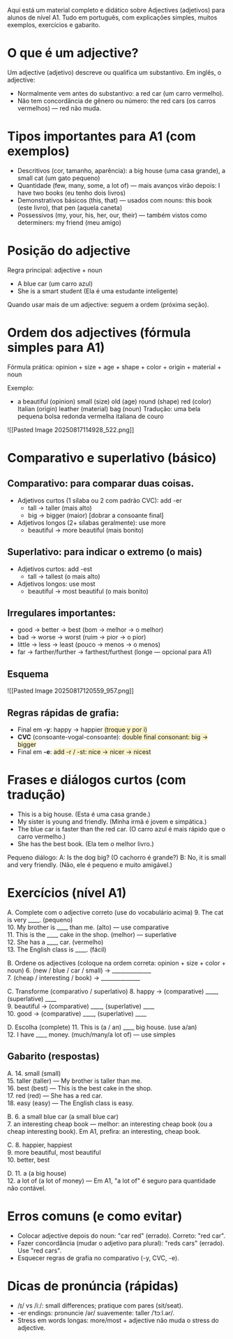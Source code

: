 Aqui está um material completo e didático sobre Adjectives (adjetivos) para alunos de nível A1. Tudo em português, com explicações simples, muitos exemplos, exercícios e gabarito.

# O que é um adjective?
Um adjective (adjetivo) descreve ou qualifica um substantivo. Em inglês, o adjective:
- Normalmente vem antes do substantivo: a red car (um carro vermelho).
- Não tem concordância de gênero ou número: the red cars (os carros vermelhos) — red não muda.

# Tipos importantes para A1 (com exemplos)
- Descritivos (cor, tamanho, aparência): a big house (uma casa grande), a small cat (um gato pequeno)
- Quantidade (few, many, some, a lot of) — mais avanços virão depois: I have two books (eu tenho dois livros)
- Demonstrativos básicos (this, that) — usados com nouns: this book (este livro), that pen (aquela caneta)
- Possessivos (my, your, his, her, our, their) — também vistos como determiners: my friend (meu amigo)

# Posição do adjective
Regra principal: adjective + noun
- A blue car (um carro azul)
- She is a smart student (Ela é uma estudante inteligente)

Quando usar mais de um adjective: seguem a ordem (próxima seção).

# Ordem dos adjectives (fórmula simples para A1)
Fórmula prática: opinion + size + age + shape + color + origin + material + noun

Exemplo:
- a beautiful (opinion) small (size) old (age) round (shape) red (color) Italian (origin) leather (material) bag (noun)
Tradução: uma bela pequena bolsa redonda vermelha italiana de couro

![[Pasted Image 20250817114928_522.png]]

# Comparativo e superlativo (básico)
## Comparativo: para comparar duas coisas.
  - Adjetivos curtos (1 sílaba ou 2 com padrão CVC): add -er
    - tall → taller (mais alto)
    - big → bigger (maior) [dobrar a consoante final]
  - Adjetivos longos (2+ sílabas geralmente): use more
    - beautiful → more beautiful (mais bonito)
## Superlativo: para indicar o extremo (o mais)
  - Adjetivos curtos: add -est
    - tall → tallest (o mais alto)
  - Adjetivos longos: use most
    - beautiful → most beautiful (o mais bonito)
## Irregulares importantes:
  - good → better → best (bom → melhor → o melhor)
  - bad → worse → worst (ruim → pior → o pior)
  - little → less → least (pouco → menos → o menos)
  - far → farther/further → farthest/furthest (longe — opcional para A1)

## Esquema
![[Pasted Image 20250817120559_957.png]]

## Regras rápidas de grafia:
- Final em **-y**: happy → happier <span style="background:rgba(240, 200, 0, 0.2)">(troque y por i)</span>
- **CVC** (consoante-vogal-consoante): <span style="background:rgba(240, 200, 0, 0.2)">double final consonant: big → bigger</span>
- Final em **-e**: <span style="background:rgba(240, 200, 0, 0.2)">add -r / -st: nice → nicer → nicest</span>


# Frases e diálogos curtos (com tradução)
- This is a big house. (Esta é uma casa grande.)
- My sister is young and friendly. (Minha irmã é jovem e simpática.)
- The blue car is faster than the red car. (O carro azul é mais rápido que o carro vermelho.)
- She has the best book. (Ela tem o melhor livro.)

Pequeno diálogo:
A: Is the dog big? (O cachorro é grande?)
B: No, it is small and very friendly. (Não, ele é pequeno e muito amigável.)

# Exercícios (nível A1)
A. Complete com o adjective correto (use do vocabulário acima)
9. The cat is very ____. (pequeno)  
10. My brother is ____ than me. (alto) — use comparative  
11. This is the ____ cake in the shop. (melhor) — superlative  
12. She has a ____ car. (vermelho)  
13. The English class is ____. (fácil)

B. Ordene os adjectives (coloque na ordem correta: opinion + size + color + noun)
6. (new / blue / car / small) → ______________  
7. (cheap / interesting / book) → ______________

C. Transforme (comparativo / superlativo)
8. happy → (comparative) ____, (superlative) ____  
9. beautiful → (comparative) ____, (superlative) ____  
10. good → (comparative) ____, (superlative) ____

D. Escolha (complete)
11. This is (a / an) ____ big house. (use a/an)  
12. I have ____ money. (much/many/a lot of) — use simples

##  Gabarito (respostas)
A.
14. small (small)  
15. taller (taller) — My brother is taller than me.  
16. best (best) — This is the best cake in the shop.  
17. red (red) — She has a red car.  
18. easy (easy) — The English class is easy.

B.
6. a small blue car (a small blue car)  
7. an interesting cheap book — melhor: an interesting cheap book (ou a cheap interesting book). Em A1, prefira: an interesting, cheap book.

C.
8. happier, happiest  
9. more beautiful, most beautiful  
10. better, best

D.
11. a (a big house)  
12. a lot of (a lot of money) — Em A1, "a lot of" é seguro para quantidade não contável.

#  Erros comuns (e como evitar)
- Colocar adjective depois do noun: "car red" (errado). Correto: "red car".
- Fazer concordância (mudar o adjetivo para plural): "reds cars" (errado). Use "red cars".
- Esquecer regras de grafia no comparativo (-y, CVC, -e).

#  Dicas de pronúncia (rápidas)
- /ɪ/ vs /iː/: small differences; pratique com pares (sit/seat).
- -er endings: pronuncie /ər/ suavemente: taller /ˈtɔːl.ər/.
- Stress em words longas: more/most + adjective não muda o stress do adjective.

